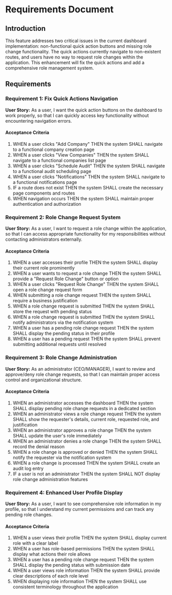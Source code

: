 # Requirements Document

## Introduction

This feature addresses two critical issues in the current dashboard implementation: non-functional quick action buttons and missing role change functionality. The quick actions currently navigate to non-existent routes, and users have no way to request role changes within the application. This enhancement will fix the quick actions and add a comprehensive role management system.

## Requirements

### Requirement 1: Fix Quick Actions Navigation

**User Story:** As a user, I want the quick action buttons on the dashboard to work properly, so that I can quickly access key functionality without encountering navigation errors.

#### Acceptance Criteria

1. WHEN a user clicks "Add Company" THEN the system SHALL navigate to a functional company creation page
2. WHEN a user clicks "View Companies" THEN the system SHALL navigate to a functional companies list page  
3. WHEN a user clicks "Schedule Audit" THEN the system SHALL navigate to a functional audit scheduling page
4. WHEN a user clicks "Notifications" THEN the system SHALL navigate to a functional notifications page
5. IF a route does not exist THEN the system SHALL create the necessary page components and routes
6. WHEN navigation occurs THEN the system SHALL maintain proper authentication and authorization

### Requirement 2: Role Change Request System

**User Story:** As a user, I want to request a role change within the application, so that I can access appropriate functionality for my responsibilities without contacting administrators externally.

#### Acceptance Criteria

1. WHEN a user accesses their profile THEN the system SHALL display their current role prominently
2. WHEN a user wants to request a role change THEN the system SHALL provide a "Request Role Change" button or option
3. WHEN a user clicks "Request Role Change" THEN the system SHALL open a role change request form
4. WHEN submitting a role change request THEN the system SHALL require a business justification
5. WHEN a role change request is submitted THEN the system SHALL store the request with pending status
6. WHEN a role change request is submitted THEN the system SHALL notify administrators via the notification system
7. WHEN a user has a pending role change request THEN the system SHALL display the pending status in their profile
8. WHEN a user has a pending request THEN the system SHALL prevent submitting additional requests until resolved

### Requirement 3: Role Change Administration

**User Story:** As an administrator (CEO/MANAGER), I want to review and approve/deny role change requests, so that I can maintain proper access control and organizational structure.

#### Acceptance Criteria

1. WHEN an administrator accesses the dashboard THEN the system SHALL display pending role change requests in a dedicated section
2. WHEN an administrator views a role change request THEN the system SHALL show the requester's details, current role, requested role, and justification
3. WHEN an administrator approves a role change THEN the system SHALL update the user's role immediately
4. WHEN an administrator denies a role change THEN the system SHALL record the denial reason
5. WHEN a role change is approved or denied THEN the system SHALL notify the requester via the notification system
6. WHEN a role change is processed THEN the system SHALL create an audit log entry
7. IF a user is not an administrator THEN the system SHALL NOT display role change administration features

### Requirement 4: Enhanced User Profile Display

**User Story:** As a user, I want to see comprehensive role information in my profile, so that I understand my current permissions and can track any pending role changes.

#### Acceptance Criteria

1. WHEN a user views their profile THEN the system SHALL display current role with a clear label
2. WHEN a user has role-based permissions THEN the system SHALL display what actions their role allows
3. WHEN a user has a pending role change request THEN the system SHALL display the pending status with submission date
4. WHEN a user views role information THEN the system SHALL provide clear descriptions of each role level
5. WHEN displaying role information THEN the system SHALL use consistent terminology throughout the application